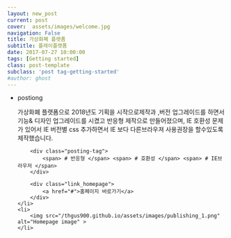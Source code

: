```yaml
---
layout: new_post
current: post
cover:  assets/images/welcome.jpg
navigation: False
title: 가상화폐 플랫폼
subtitle: 플레이플랫폼
date: 2017-07-27 10:00:00 
tags: [Getting started]
class: post-template
subclass: 'post tag-getting-started'
#author: ghost
---
```


<ul class="new_postlist">
	<li>
		<p class="postiong">postiong</p>
		<p class="post_text">가상화폐 플랫폼으로 2018년도 기획을 시작으로제작과 ,버전 업그레이드를 하면서  기능& 디자인 업그레이드를 시켰고 반응형 제작으로 만들어졌으며, 
		IE 호환성 문제가 있어서  IE 버전별 css 추가하면서 IE 보다 다른브라우져 사용권장을 할수있도록 제작했습니다.</p>

		<div class="posting-tag">
			<span> # 반응형 </span> <span> # 호환성 </span> <span> # IE브라우저 </span>
		</div>

		<div class="link_homepage">
			<a href="#">홈페이지 바로가기</a>
		</div>
	</li>
	<li>
		<img src="/thgus900.github.io/assets/images/publishing_1.png" alt="Homepage image" >
	</li>
</ul>




